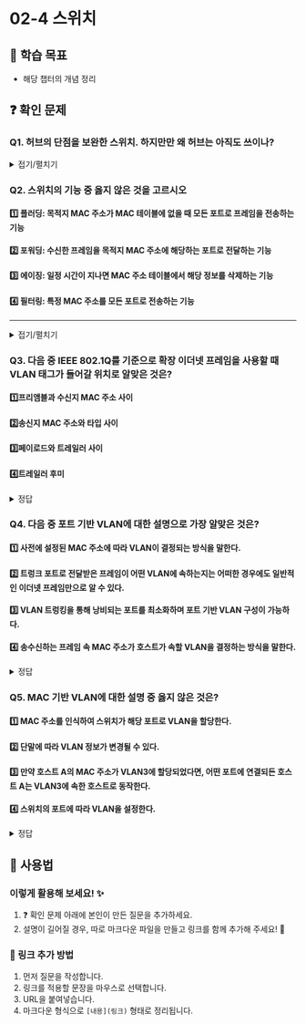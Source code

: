 # 02-4 스위치

## 📌 학습 목표
- 해당 챕터의 개념 정리

## ❓ 확인 문제


### Q1. 허브의 단점을 보완한 스위치. 하지만만 왜 허브는 아직도 쓰이나?

<details>
<summary>접기/펼치기</summary>

먼저 **허브(Hub)** 는 데이터를 수신하면 연결된 모든 장치에 데이터를 그대로 전송한다. 그래서 네트워크에서 충돌이 일어나기 쉽고, 대역폭이 낭비될 수 있다. 하지만 **스위치(Switch)** 는 수신한 데이터를 정확한 목적지 장치에만 전송하는 장치이다. 이렇게 하여 네트워크 효율성이 크게 향상되고, 충돌을 방지할 수 있다. 

그럼에도 허브가 아직 쓰이는 이유는 다음과 같다.
1. 비용문제  
허브는 스위치보다 상대적으로 저렴하다. 그렇기에 작은 네트워크를 구성하기에 용이하다.
2. 단순한 사용 환경  
작은 네트워크에서는 허브가 충분히 기능한다. 몇대의 컴퓨터 혹은 간단 장비들이 연결된 환경에서는 스위치가 없어도 성능에 큰 차이가 없다.
3. 구형 네트워크  
기존 구형 네트워크들이 허브를 사용한다면, 이들은 업데이트나 교체가 까다로울 수 있어 허브를 계속 사용하기도 한다.

이렇듯 **'어떠한 환경에서 사용하는가'** 라는 기준이 상당히 중요하다.
</details>


### **Q2. 스위치의 기능 중 옳지 않은 것을 고르시오**  

#### 1️⃣ **플러딩**: 목적지 MAC 주소가 MAC 테이블에 없을 때 모든 포트로 프레임을 전송하는 기능

#### 2️⃣ **포워딩**: 수신한 프레임을 목적지 MAC 주소에 해당하는 포트로 전달하는 기능

#### 3️⃣ **에이징**: 일정 시간이 지나면 MAC 주소 테이블에서 해당 정보를 삭제하는 기능

#### 4️⃣ **필터링**: 특정 MAC 주소를 모든 포트로 전송하는 기능

---

<details>  
<summary>접기/펼치기</summary>  

### **정답**  

#### 3️⃣ **필터링**  
   - 필터링은 **특정 패킷을 차단하는 기능**이지, 모든 포트로 전송하는 것이 아님 
   - **올바른 설명**: 특정 MAC 주소를 차단하여 지정된 포트로 전송하지 않도록 하는 기능

---

#### 1️⃣ **에이징**  
   - 스위치가 **MAC 주소 테이블을 관리**하는 방식  
   - 특정 MAC 주소가 **일정 시간 동안 사용되지 않으면 자동으로 삭제**  

#### 2️⃣ **포워딩** 
   - 수신한 프레임을 **목적지 MAC 주소**에 해당하는 포트로 전달하는 기능  
   - **MAC 주소 테이블**을 참고하여 **정확한 포트**로 보냄 
   - 불필요한 트래픽을 줄여 네트워크 효율을 높임  

#### 4️⃣ **플러딩**  
   - **목적지 MAC 주소가 MAC 테이블에 없을 때** **모든 포트**로 프레임을 전송하는 기능  
   - 네트워크에서 새로운 장치가 연결될 때 발생할 수 있음  

</details>

### Q3. 다음 중 IEEE 802.1Q를 기준으로 확장 이더넷 프레임을 사용할 때 VLAN 태그가 들어갈 위치로 알맞은 것은?

#### 1️⃣프리앰블과 수신지 MAC 주소 사이
#### 2️⃣송신지 MAC 주소와 타입 사이
#### 3️⃣페이로드와 트레일러 사이
#### 4️⃣트레일러 후미

<details>
<summary>정답</summary>

<h4> 2️⃣송신지 MAC 주소와 타입 사이 </h4>

- 일반적으로 VLAN 태그는 이더넷 프레임의 **Source MAC**과 **EtherType** 사이에 삽입이 됩니다. 만약 다른 위치에 VLAN 태그를 넣게 된다면
이더넷 장비가 프레임을 정상적으로 인식하지 못하고 패킷을 드롭하게 됩니다.
</details>

### Q4. 다음 중 포트 기반 VLAN에 대한 설명으로 가장 알맞은 것은?

#### 1️⃣ 사전에 설정된 MAC 주소에 따라 VLAN이 결정되는 방식을 말한다.

#### 2️⃣ 트렁크 포트로 전달받은 프레임이 어떤 VLAN에 속하는지는 어떠한 경우에도 일반적인 이더넷 프레임만으로 알 수 있다.

#### 3️⃣ VLAN 트렁킹을 통해 낭비되는 포트를 최소화하며 포트 기반 VLAN 구성이 가능하다.

#### 4️⃣ 송수신하는 프레임 속 MAC 주소가 호스트가 속할 VLAN을 결정하는 방식을 말한다.

<details>
<summary>정답</summary>

#### 3️⃣ VLAN 트렁킹을 통해 낭비되는 포트를 최소화하며 포트 기반 VLAN 구성이 가능하다.

- 포트 기반 VLAN은 사전에 특정 포트에 VLAN을 할당하고, 해당 포트에 호스트를 연결함으로써 VLAN에 포함시키는 방식입니다.

- 포트 기반 VLAN을 구성하는 과정에서 한 대의 스위치만으로 포트 기반 VLAN을 나누면 포트 수 부족, 포트 낭비와 같은 문제가 발생합니다. 이를 해결하기 위해 두 대 이상의 VLAN 스위치를 특정 포트(트렁크 포트)에 서로 연결하는 VLAN 트렁킹을 사용합니다.

- 트렁킹을 사용했을 때, 스위치가 아직 학습되지 않은 MAC 주소를 포함하고 있다면 트렁크 포트로 전달받은 프레임이 어떤 VLAN에 속하는지 일반적인 이더넷 프레임만으로는 알 수 없습니다. 이 경우 802.1Q 프레임을 이더넷 프레임으로 사용하여 VLAN을 식별할 수 있습니다.

- 사전에 설정된 MAC 주소에 따라 VLAN이 결정되고, 송수신하는 프레임 속 MAC 주소가 호스트가 속할 VLAN으로 결정되는 방식은 MAC 기반 VLAN입니다.

---

</details>


### Q5. MAC 기반 VLAN에 대한 설명 중 옳지 않은 것은?

#### 1️⃣ MAC 주소를 인식하여 스위치가 해당 포트로 VLAN을 할당한다.
#### 2️⃣ 단말에 따라 VLAN 정보가 변경될 수 있다.
#### 3️⃣ 만약 호스트 A의 MAC 주소가 VLAN3에 할당되었다면, 어떤 포트에 연결되든 호스트 A는 VLAN3에 속한 호스트로 동작한다.
#### 4️⃣ 스위치의 포트에 따라 VLAN을 설정한다.

<details>
<summary>정답</summary>

#### 4️⃣ : 포트 기반 VLAN은 특정 포트에 VLAN을 할당하고 해당 포트에 호스트를 연결함으로써 VLAN에 포함시킴.
- MAC 기반 VLAN
    - 사용자들의 자리 이동이 많아지면서 개발됨.
    - 스위치에 연결되는 단말의 MAC 주소를 기반으로 VLAN을 할당.
    - 단말에 따라 VLAN 정보가 바뀔 수 있어 다이나믹 VLAN(Dynamic VLAN)이라고도 부름.

</details>

## 📝 사용법  
### 이렇게 활용해 보세요! ✨  
1. ❓ 확인 문제 아래에 본인이 만든 질문을 추가하세요.  
2. 설명이 길어질 경우, 따로 마크다운 파일을 만들고 링크를 함께 추가해 주세요! 🔗  

### 🔗 링크 추가 방법  
1. 먼저 질문을 작성합니다.  
2. 링크를 적용할 문장을 마우스로 선택합니다.  
3. URL을 붙여넣습니다.  
4. 마크다운 형식으로 `[내용](링크)` 형태로 정리됩니다.  
